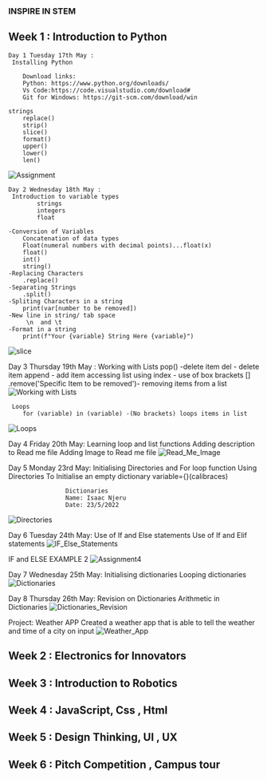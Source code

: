 ### INSPIRE IN STEM 

## Week 1 : Introduction to Python 
    Day 1 Tuesday 17th May :
     Installing Python
        
        Download links:
        Python: https://www.python.org/downloads/
        Vs Code:https://code.visualstudio.com/download#
        Git for Windows: https://git-scm.com/download/win

    strings
        replace()
        strip()
        slice()
        format()
        upper()
        lower()
        len()

![Assignment](./images/Lesson.png)

    Day 2 Wednesday 18th May :
     Introduction to variable types 
            strings
            integers
            float

    -Conversion of Variables
        Concatenation of data types
        Float(numeral numbers with decimal points)...float(x)
        float()
        int()
        string()
    -Replacing Characters
        .replace()
    -Separating Strings
        .split()
    -Spliting Characters in a string
        print(var[number to be removed])
    -New line in string/ tab space
         \n  and \t
    -Format in a string
        print(f"Your {variable} String Here {variable}")

![slice](./images/Lesson2.png)

Day 3 Thursday 19th May :
    Working with Lists 
        pop() -delete item
        del - delete item
        append - add item
        accessing list using index - use of box brackets []
        .remove('Specific Item to be removed')- removing items from a list
![Working with Lists](./images/Lesson6.png)

     Loops
        for (variable) in (variable) -(No brackets) loops items in list
![Loops](./images/Loop.png)

Day 4 Friday 20th May:
    Learning loop and list functions
    Adding description to Read me file
    Adding Image to Read me file 
![Read_Me_Image](./images/ReadMe%20Images.png)

Day 5 Monday 23rd May:
    Initialising Directories and For loop function
        Using Directories
            To Initialise an empty dictionary
                variable={}(calibraces)
        
                    Dictionaries
                    Name: Isaac Njeru
                    Date: 23/5/2022
![Directories](./images/lesson7.py.png)

Day 6 Tuesday 24th May:
        Use of If and Else statements
        Use of If and Elif statements
![IF_Else_Statements](./images/If_and_Else.png)

IF and ELSE EXAMPLE 2
![Assignment4](./images/Assignment4.png)

Day 7 Wednesday 25th May:
        Initialising dictionaries
        Looping dictionaries
![Dictionaries](./images/Dictionaries.png)

Day 8 Thursday 26th May:
        Revision on Dictionaries
        Arithmetic in Dictionaries
![Dictionaries_Revision](./images/Lesson9.png)
        

Project:
Weather APP
Created a weather app that is able to tell the weather and time of a city on input
![Weather_App](./images/WeatherApp.png)
## Week 2 : Electronics for Innovators 

## Week 3 : Introduction to Robotics

## Week 4 : JavaScript, Css , Html 

## Week 5 : Design Thinking, UI , UX

## Week 6 : Pitch Competition , Campus tour